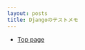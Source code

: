 ```yaml
---
layout: posts
title: Djangoのテストメモ 
---
```

* [Top page](https://docs.djangoproject.com/en/dev/topics/testing/)
